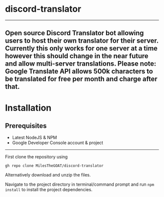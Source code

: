 # discord-translator
---
Open source Discord Translator bot allowing users to host their own translator for their server. 
Currently this only works for one server at a time however this should change in the near future and allow multi-server translations.
Please note: Google Translate API allows 500k characters to be translated for free per month and charge after that.
---
# Installation
## Prerequisites
* Latest NodeJS & NPM
* Google Developer Console account & project
---
First clone the repository using
```
gh repo clone MilesTheGOAT/discord-translator
```
Alternatively download and unzip the files.

Navigate to the project directory in terminal/command prompt and run `npm install` to install the project dependencies.
